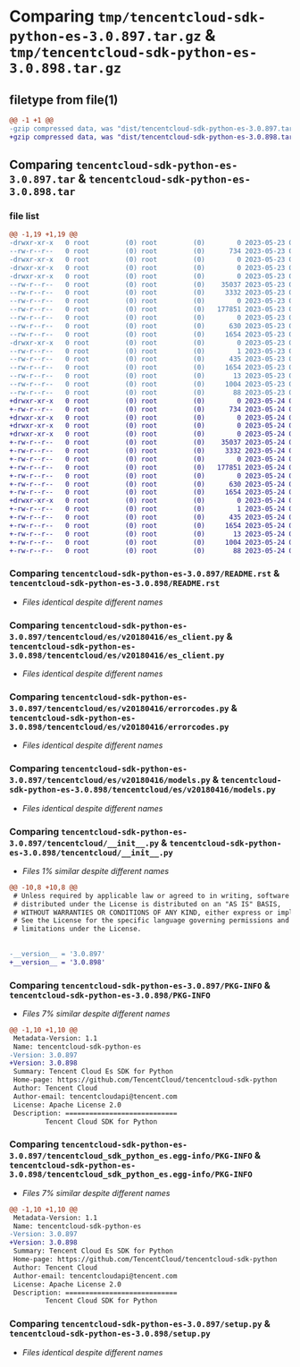 # Comparing `tmp/tencentcloud-sdk-python-es-3.0.897.tar.gz` & `tmp/tencentcloud-sdk-python-es-3.0.898.tar.gz`

## filetype from file(1)

```diff
@@ -1 +1 @@
-gzip compressed data, was "dist/tencentcloud-sdk-python-es-3.0.897.tar", last modified: Tue May 23 02:22:21 2023, max compression
+gzip compressed data, was "dist/tencentcloud-sdk-python-es-3.0.898.tar", last modified: Wed May 24 01:56:52 2023, max compression
```

## Comparing `tencentcloud-sdk-python-es-3.0.897.tar` & `tencentcloud-sdk-python-es-3.0.898.tar`

### file list

```diff
@@ -1,19 +1,19 @@
-drwxr-xr-x   0 root         (0) root         (0)        0 2023-05-23 02:22:21.000000 tencentcloud-sdk-python-es-3.0.897/
--rw-r--r--   0 root         (0) root         (0)      734 2023-05-23 02:22:20.000000 tencentcloud-sdk-python-es-3.0.897/README.rst
-drwxr-xr-x   0 root         (0) root         (0)        0 2023-05-23 02:22:21.000000 tencentcloud-sdk-python-es-3.0.897/tencentcloud/
-drwxr-xr-x   0 root         (0) root         (0)        0 2023-05-23 02:22:21.000000 tencentcloud-sdk-python-es-3.0.897/tencentcloud/es/
-drwxr-xr-x   0 root         (0) root         (0)        0 2023-05-23 02:22:21.000000 tencentcloud-sdk-python-es-3.0.897/tencentcloud/es/v20180416/
--rw-r--r--   0 root         (0) root         (0)    35037 2023-05-23 02:22:20.000000 tencentcloud-sdk-python-es-3.0.897/tencentcloud/es/v20180416/es_client.py
--rw-r--r--   0 root         (0) root         (0)     3332 2023-05-23 02:22:20.000000 tencentcloud-sdk-python-es-3.0.897/tencentcloud/es/v20180416/errorcodes.py
--rw-r--r--   0 root         (0) root         (0)        0 2023-05-23 02:22:20.000000 tencentcloud-sdk-python-es-3.0.897/tencentcloud/es/v20180416/__init__.py
--rw-r--r--   0 root         (0) root         (0)   177851 2023-05-23 02:22:20.000000 tencentcloud-sdk-python-es-3.0.897/tencentcloud/es/v20180416/models.py
--rw-r--r--   0 root         (0) root         (0)        0 2023-05-23 02:22:20.000000 tencentcloud-sdk-python-es-3.0.897/tencentcloud/es/__init__.py
--rw-r--r--   0 root         (0) root         (0)      630 2023-05-23 02:22:20.000000 tencentcloud-sdk-python-es-3.0.897/tencentcloud/__init__.py
--rw-r--r--   0 root         (0) root         (0)     1654 2023-05-23 02:22:21.000000 tencentcloud-sdk-python-es-3.0.897/PKG-INFO
-drwxr-xr-x   0 root         (0) root         (0)        0 2023-05-23 02:22:21.000000 tencentcloud-sdk-python-es-3.0.897/tencentcloud_sdk_python_es.egg-info/
--rw-r--r--   0 root         (0) root         (0)        1 2023-05-23 02:22:21.000000 tencentcloud-sdk-python-es-3.0.897/tencentcloud_sdk_python_es.egg-info/dependency_links.txt
--rw-r--r--   0 root         (0) root         (0)      435 2023-05-23 02:22:21.000000 tencentcloud-sdk-python-es-3.0.897/tencentcloud_sdk_python_es.egg-info/SOURCES.txt
--rw-r--r--   0 root         (0) root         (0)     1654 2023-05-23 02:22:21.000000 tencentcloud-sdk-python-es-3.0.897/tencentcloud_sdk_python_es.egg-info/PKG-INFO
--rw-r--r--   0 root         (0) root         (0)       13 2023-05-23 02:22:21.000000 tencentcloud-sdk-python-es-3.0.897/tencentcloud_sdk_python_es.egg-info/top_level.txt
--rw-r--r--   0 root         (0) root         (0)     1004 2023-05-23 02:22:20.000000 tencentcloud-sdk-python-es-3.0.897/setup.py
--rw-r--r--   0 root         (0) root         (0)       88 2023-05-23 02:22:21.000000 tencentcloud-sdk-python-es-3.0.897/setup.cfg
+drwxr-xr-x   0 root         (0) root         (0)        0 2023-05-24 01:56:52.000000 tencentcloud-sdk-python-es-3.0.898/
+-rw-r--r--   0 root         (0) root         (0)      734 2023-05-24 01:56:52.000000 tencentcloud-sdk-python-es-3.0.898/README.rst
+drwxr-xr-x   0 root         (0) root         (0)        0 2023-05-24 01:56:52.000000 tencentcloud-sdk-python-es-3.0.898/tencentcloud/
+drwxr-xr-x   0 root         (0) root         (0)        0 2023-05-24 01:56:52.000000 tencentcloud-sdk-python-es-3.0.898/tencentcloud/es/
+drwxr-xr-x   0 root         (0) root         (0)        0 2023-05-24 01:56:52.000000 tencentcloud-sdk-python-es-3.0.898/tencentcloud/es/v20180416/
+-rw-r--r--   0 root         (0) root         (0)    35037 2023-05-24 01:56:52.000000 tencentcloud-sdk-python-es-3.0.898/tencentcloud/es/v20180416/es_client.py
+-rw-r--r--   0 root         (0) root         (0)     3332 2023-05-24 01:56:52.000000 tencentcloud-sdk-python-es-3.0.898/tencentcloud/es/v20180416/errorcodes.py
+-rw-r--r--   0 root         (0) root         (0)        0 2023-05-24 01:56:52.000000 tencentcloud-sdk-python-es-3.0.898/tencentcloud/es/v20180416/__init__.py
+-rw-r--r--   0 root         (0) root         (0)   177851 2023-05-24 01:56:52.000000 tencentcloud-sdk-python-es-3.0.898/tencentcloud/es/v20180416/models.py
+-rw-r--r--   0 root         (0) root         (0)        0 2023-05-24 01:56:52.000000 tencentcloud-sdk-python-es-3.0.898/tencentcloud/es/__init__.py
+-rw-r--r--   0 root         (0) root         (0)      630 2023-05-24 01:56:52.000000 tencentcloud-sdk-python-es-3.0.898/tencentcloud/__init__.py
+-rw-r--r--   0 root         (0) root         (0)     1654 2023-05-24 01:56:52.000000 tencentcloud-sdk-python-es-3.0.898/PKG-INFO
+drwxr-xr-x   0 root         (0) root         (0)        0 2023-05-24 01:56:52.000000 tencentcloud-sdk-python-es-3.0.898/tencentcloud_sdk_python_es.egg-info/
+-rw-r--r--   0 root         (0) root         (0)        1 2023-05-24 01:56:52.000000 tencentcloud-sdk-python-es-3.0.898/tencentcloud_sdk_python_es.egg-info/dependency_links.txt
+-rw-r--r--   0 root         (0) root         (0)      435 2023-05-24 01:56:52.000000 tencentcloud-sdk-python-es-3.0.898/tencentcloud_sdk_python_es.egg-info/SOURCES.txt
+-rw-r--r--   0 root         (0) root         (0)     1654 2023-05-24 01:56:52.000000 tencentcloud-sdk-python-es-3.0.898/tencentcloud_sdk_python_es.egg-info/PKG-INFO
+-rw-r--r--   0 root         (0) root         (0)       13 2023-05-24 01:56:52.000000 tencentcloud-sdk-python-es-3.0.898/tencentcloud_sdk_python_es.egg-info/top_level.txt
+-rw-r--r--   0 root         (0) root         (0)     1004 2023-05-24 01:56:52.000000 tencentcloud-sdk-python-es-3.0.898/setup.py
+-rw-r--r--   0 root         (0) root         (0)       88 2023-05-24 01:56:52.000000 tencentcloud-sdk-python-es-3.0.898/setup.cfg
```

### Comparing `tencentcloud-sdk-python-es-3.0.897/README.rst` & `tencentcloud-sdk-python-es-3.0.898/README.rst`

 * *Files identical despite different names*

### Comparing `tencentcloud-sdk-python-es-3.0.897/tencentcloud/es/v20180416/es_client.py` & `tencentcloud-sdk-python-es-3.0.898/tencentcloud/es/v20180416/es_client.py`

 * *Files identical despite different names*

### Comparing `tencentcloud-sdk-python-es-3.0.897/tencentcloud/es/v20180416/errorcodes.py` & `tencentcloud-sdk-python-es-3.0.898/tencentcloud/es/v20180416/errorcodes.py`

 * *Files identical despite different names*

### Comparing `tencentcloud-sdk-python-es-3.0.897/tencentcloud/es/v20180416/models.py` & `tencentcloud-sdk-python-es-3.0.898/tencentcloud/es/v20180416/models.py`

 * *Files identical despite different names*

### Comparing `tencentcloud-sdk-python-es-3.0.897/tencentcloud/__init__.py` & `tencentcloud-sdk-python-es-3.0.898/tencentcloud/__init__.py`

 * *Files 1% similar despite different names*

```diff
@@ -10,8 +10,8 @@
 # Unless required by applicable law or agreed to in writing, software
 # distributed under the License is distributed on an "AS IS" BASIS,
 # WITHOUT WARRANTIES OR CONDITIONS OF ANY KIND, either express or implied.
 # See the License for the specific language governing permissions and
 # limitations under the License.
 
 
-__version__ = '3.0.897'
+__version__ = '3.0.898'
```

### Comparing `tencentcloud-sdk-python-es-3.0.897/PKG-INFO` & `tencentcloud-sdk-python-es-3.0.898/PKG-INFO`

 * *Files 7% similar despite different names*

```diff
@@ -1,10 +1,10 @@
 Metadata-Version: 1.1
 Name: tencentcloud-sdk-python-es
-Version: 3.0.897
+Version: 3.0.898
 Summary: Tencent Cloud Es SDK for Python
 Home-page: https://github.com/TencentCloud/tencentcloud-sdk-python
 Author: Tencent Cloud
 Author-email: tencentcloudapi@tencent.com
 License: Apache License 2.0
 Description: ============================
         Tencent Cloud SDK for Python
```

### Comparing `tencentcloud-sdk-python-es-3.0.897/tencentcloud_sdk_python_es.egg-info/PKG-INFO` & `tencentcloud-sdk-python-es-3.0.898/tencentcloud_sdk_python_es.egg-info/PKG-INFO`

 * *Files 7% similar despite different names*

```diff
@@ -1,10 +1,10 @@
 Metadata-Version: 1.1
 Name: tencentcloud-sdk-python-es
-Version: 3.0.897
+Version: 3.0.898
 Summary: Tencent Cloud Es SDK for Python
 Home-page: https://github.com/TencentCloud/tencentcloud-sdk-python
 Author: Tencent Cloud
 Author-email: tencentcloudapi@tencent.com
 License: Apache License 2.0
 Description: ============================
         Tencent Cloud SDK for Python
```

### Comparing `tencentcloud-sdk-python-es-3.0.897/setup.py` & `tencentcloud-sdk-python-es-3.0.898/setup.py`

 * *Files identical despite different names*

